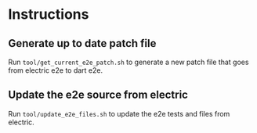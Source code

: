 # Instructions

## Generate up to date patch file

Run `tool/get_current_e2e_patch.sh` to generate a new patch file that goes from electric e2e to dart e2e.


## Update the e2e source from electric

Run `tool/update_e2e_files.sh` to update the e2e tests and files from electric. 
